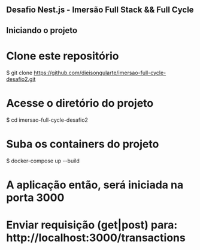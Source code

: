 ## Desafio Nest.js - Imersão Full Stack && Full Cycle

## Iniciando o projeto
# Clone este repositório
$ git clone https://github.com/dieisongularte/imersao-full-cycle-desafio2.git

# Acesse o diretório do projeto
$ cd imersao-full-cycle-desafio2

# Suba os containers do projeto
$ docker-compose up --build

# A aplicação então, será iniciada na porta 3000

# Enviar requisição (get|post) para: http://localhost:3000/transactions